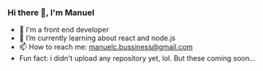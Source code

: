 ### Hi there 👋, I'm Manuel
- 🔭 I'm a front end developer
- 🌱 I’m currently learning about react and node.js
- 📫 How to reach me: <a href="mailto:manuelc.bussiness@gmail.com">manuelc.bussiness@gmail.com</a>
- Fun fact: i didn't upload any repository yet, lol. But these coming soon...
<!--
**McarrenoR/McarrenoR** is a ✨ _special_ ✨ repository because its `README.md` (this file) appears on your GitHub profile.

Here are some ideas to get you started:

- 🔭 I’m currently working on ...
- 🌱 I’m currently learning ...
- 👯 I’m looking to collaborate on ...
- 🤔 I’m looking for help with ...
- 💬 Ask me about ...
- 📫 How to reach me: ...
- 😄 Pronouns: ...
- ⚡ Fun fact: ...
-->
